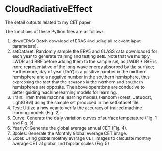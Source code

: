 # CloudRadiativeEffect
The detail outputs related to my CET paper

The functions of these Python files are as follows:

1) downERA5: Batch download of ERA5 (including all relevant input parameters).
2) setDataset: Randomly sample the ERA5 and GLASS data downloaded for each year to generate training and testing sets. Note that we multiply LWDR and BBE before adding them to the sample set, as LWDR * BBE is more representative of the long-wave energy absorbed by the surface; Furthermore, day of year (DoY) is a positive number in the northern hemisphere and a negative number in the southern hemisphere, thus expressing the fact that the seasons in the northern and southern hemispheres are opposite. The above operations are conducive to better guiding machine learning models for learning.
3) Train: Train three machine learning models (Random Forest, CatBoost, LightGBM) using the sample set produced in the setDataset file.
4) Test: Utilize a new year to verify the accuracy of trained machine learning models (Fig. 2).
5) Curve: Generate the daily variation curves of surface temperature (Fig. 1 and Fig. 3).
6) Yearly0: Generate the global average annual CET (Fig. 4).
7) 3poles: Generate the Monthly Global Average CET image.
8) Excel: Using global monthly average CET images to calculate monthly average CET at global and bipolar scales (Fig. 5)
